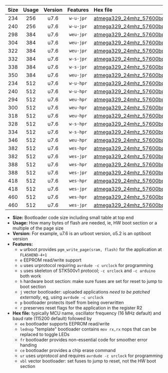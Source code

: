 |Size|Usage|Version|Features|Hex file|
|:-:|:-:|:-:|:-:|:--|
|234|256|u7.6|`w-u-jpr`|[atmega329_24mhz_57600bps_ur_vbl.hex](https://raw.githubusercontent.com/stefanrueger/urboot/main/bootloaders/atmega329/fcpu_24mhz/57600_bps/atmega329_24mhz_57600bps_ur_vbl.hex)|
|240|256|u7.6|`w-u-jpr`|[atmega329_24mhz_57600bps_lednop_ur_vbl.hex](https://raw.githubusercontent.com/stefanrueger/urboot/main/bootloaders/atmega329/fcpu_24mhz/57600_bps/atmega329_24mhz_57600bps_lednop_ur_vbl.hex)|
|298|384|u7.6|`weu-jpr`|[atmega329_24mhz_57600bps_ee_ur_vbl.hex](https://raw.githubusercontent.com/stefanrueger/urboot/main/bootloaders/atmega329/fcpu_24mhz/57600_bps/atmega329_24mhz_57600bps_ee_ur_vbl.hex)|
|304|384|u7.6|`weu-jpr`|[atmega329_24mhz_57600bps_ee_lednop_ur_vbl.hex](https://raw.githubusercontent.com/stefanrueger/urboot/main/bootloaders/atmega329/fcpu_24mhz/57600_bps/atmega329_24mhz_57600bps_ee_lednop_ur_vbl.hex)|
|322|384|u7.6|`weu-jpr`|[atmega329_24mhz_57600bps_ee_lednop_fr_ur_vbl.hex](https://raw.githubusercontent.com/stefanrueger/urboot/main/bootloaders/atmega329/fcpu_24mhz/57600_bps/atmega329_24mhz_57600bps_ee_lednop_fr_ur_vbl.hex)|
|332|384|u7.6|`w-s-jpr`|[atmega329_24mhz_57600bps_vbl.hex](https://raw.githubusercontent.com/stefanrueger/urboot/main/bootloaders/atmega329/fcpu_24mhz/57600_bps/atmega329_24mhz_57600bps_vbl.hex)|
|338|384|u7.6|`w-s-jpr`|[atmega329_24mhz_57600bps_lednop_vbl.hex](https://raw.githubusercontent.com/stefanrueger/urboot/main/bootloaders/atmega329/fcpu_24mhz/57600_bps/atmega329_24mhz_57600bps_lednop_vbl.hex)|
|350|384|u7.6|`weu-jpr`|[atmega329_24mhz_57600bps_ee_lednop_fr_ce_ur_vbl.hex](https://raw.githubusercontent.com/stefanrueger/urboot/main/bootloaders/atmega329/fcpu_24mhz/57600_bps/atmega329_24mhz_57600bps_ee_lednop_fr_ce_ur_vbl.hex)|
|234|512|u7.6|`w-u-hpr`|[atmega329_24mhz_57600bps_ur.hex](https://raw.githubusercontent.com/stefanrueger/urboot/main/bootloaders/atmega329/fcpu_24mhz/57600_bps/atmega329_24mhz_57600bps_ur.hex)|
|240|512|u7.6|`w-u-hpr`|[atmega329_24mhz_57600bps_lednop_ur.hex](https://raw.githubusercontent.com/stefanrueger/urboot/main/bootloaders/atmega329/fcpu_24mhz/57600_bps/atmega329_24mhz_57600bps_lednop_ur.hex)|
|294|512|u7.6|`weu-hpr`|[atmega329_24mhz_57600bps_ee_ur.hex](https://raw.githubusercontent.com/stefanrueger/urboot/main/bootloaders/atmega329/fcpu_24mhz/57600_bps/atmega329_24mhz_57600bps_ee_ur.hex)|
|300|512|u7.6|`weu-hpr`|[atmega329_24mhz_57600bps_ee_lednop_ur.hex](https://raw.githubusercontent.com/stefanrueger/urboot/main/bootloaders/atmega329/fcpu_24mhz/57600_bps/atmega329_24mhz_57600bps_ee_lednop_ur.hex)|
|318|512|u7.6|`weu-hpr`|[atmega329_24mhz_57600bps_ee_lednop_fr_ur.hex](https://raw.githubusercontent.com/stefanrueger/urboot/main/bootloaders/atmega329/fcpu_24mhz/57600_bps/atmega329_24mhz_57600bps_ee_lednop_fr_ur.hex)|
|328|512|u7.6|`w-s-hpr`|[atmega329_24mhz_57600bps.hex](https://raw.githubusercontent.com/stefanrueger/urboot/main/bootloaders/atmega329/fcpu_24mhz/57600_bps/atmega329_24mhz_57600bps.hex)|
|334|512|u7.6|`w-s-hpr`|[atmega329_24mhz_57600bps_lednop.hex](https://raw.githubusercontent.com/stefanrueger/urboot/main/bootloaders/atmega329/fcpu_24mhz/57600_bps/atmega329_24mhz_57600bps_lednop.hex)|
|346|512|u7.6|`weu-hpr`|[atmega329_24mhz_57600bps_ee_lednop_fr_ce_ur.hex](https://raw.githubusercontent.com/stefanrueger/urboot/main/bootloaders/atmega329/fcpu_24mhz/57600_bps/atmega329_24mhz_57600bps_ee_lednop_fr_ce_ur.hex)|
|382|512|u7.6|`wes-hpr`|[atmega329_24mhz_57600bps_ee.hex](https://raw.githubusercontent.com/stefanrueger/urboot/main/bootloaders/atmega329/fcpu_24mhz/57600_bps/atmega329_24mhz_57600bps_ee.hex)|
|382|512|u7.6|`wes-jpr`|[atmega329_24mhz_57600bps_ee_vbl.hex](https://raw.githubusercontent.com/stefanrueger/urboot/main/bootloaders/atmega329/fcpu_24mhz/57600_bps/atmega329_24mhz_57600bps_ee_vbl.hex)|
|388|512|u7.6|`wes-hpr`|[atmega329_24mhz_57600bps_ee_lednop.hex](https://raw.githubusercontent.com/stefanrueger/urboot/main/bootloaders/atmega329/fcpu_24mhz/57600_bps/atmega329_24mhz_57600bps_ee_lednop.hex)|
|388|512|u7.6|`wes-jpr`|[atmega329_24mhz_57600bps_ee_lednop_vbl.hex](https://raw.githubusercontent.com/stefanrueger/urboot/main/bootloaders/atmega329/fcpu_24mhz/57600_bps/atmega329_24mhz_57600bps_ee_lednop_vbl.hex)|
|418|512|u7.6|`wes-hpr`|[atmega329_24mhz_57600bps_ee_lednop_fr.hex](https://raw.githubusercontent.com/stefanrueger/urboot/main/bootloaders/atmega329/fcpu_24mhz/57600_bps/atmega329_24mhz_57600bps_ee_lednop_fr.hex)|
|418|512|u7.6|`wes-jpr`|[atmega329_24mhz_57600bps_ee_lednop_fr_vbl.hex](https://raw.githubusercontent.com/stefanrueger/urboot/main/bootloaders/atmega329/fcpu_24mhz/57600_bps/atmega329_24mhz_57600bps_ee_lednop_fr_vbl.hex)|
|460|512|u7.6|`wes-hpr`|[atmega329_24mhz_57600bps_ee_lednop_fr_ce.hex](https://raw.githubusercontent.com/stefanrueger/urboot/main/bootloaders/atmega329/fcpu_24mhz/57600_bps/atmega329_24mhz_57600bps_ee_lednop_fr_ce.hex)|
|460|512|u7.6|`wes-jpr`|[atmega329_24mhz_57600bps_ee_lednop_fr_ce_vbl.hex](https://raw.githubusercontent.com/stefanrueger/urboot/main/bootloaders/atmega329/fcpu_24mhz/57600_bps/atmega329_24mhz_57600bps_ee_lednop_fr_ce_vbl.hex)|

- **Size:** Bootloader code size including small table at top end
- **Usage:** How many bytes of flash are needed, ie, HW boot section or a multiple of the page size
- **Version:** For example, u7.6 is an urboot version, o5.2 is an optiboot version
- **Features:**
  + `w` urboot provides `pgm_write_page(sram, flash)` for the application at `FLASHEND-4+1`
  + `e` EEPROM read/write support
  + `u` uses urprotocol requiring `avrdude -c urclock` for programming
  + `s` uses skeleton of STK500v1 protocol; `-c urclock` and `-c arduino` both work
  + `h` hardware boot section: make sure fuses are set for reset to jump to boot section
  + `j` vector bootloader: uploaded applications *need to be patched externally*, eg, using `avrdude -c urclock`
  + `p` bootloader protects itself from being overwritten
  + `r` preserves reset flags for the application in the register R2
- **Hex file:** typically MCU name, oscillator frequency (16 MHz default) and baud rate (115200 default) followed by
  + `ee` bootloader supports EEPROM read/write
  + `lednop` "template" bootloader contains `mov rx,rx` nops that can be replaced to toggle LEDs
  + `fr` bootloader provides non-essential code for smoother error handing
  + `ce` bootloader provides a chip erase command
  + `ur` uses urprotocol and requires `avrdude -c urclock` for programming
  + `vbl` vector bootloader: set fuses to jump to reset, not the HW boot section
